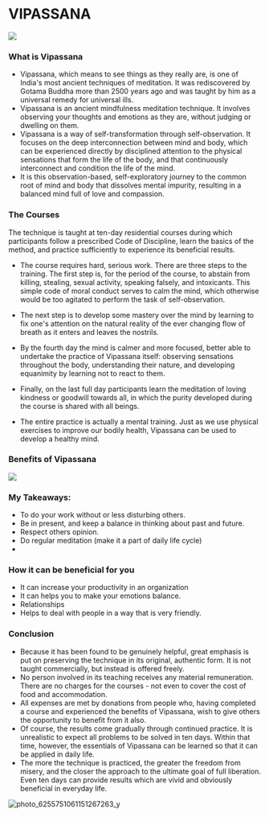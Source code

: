 # VIPASSANA
![](https://himalayanyoganepal.com/wp-content/uploads/2020/03/1_XwLvN0dS5shEtooRAQs2_A.png)

### What is Vipassana
* Vipassana, which means to see things as they really are, is one of India's most ancient techniques of meditation. It was rediscovered by Gotama Buddha more than 2500 years ago and was taught by him as a universal remedy for universal ills.
* Vipassana is an ancient mindfulness meditation technique. It involves observing your thoughts and emotions as they are, without judging or dwelling on them.
* Vipassana is a way of self-transformation through self-observation. It focuses on the deep interconnection between mind and body, which can be experienced directly by disciplined attention to the physical sensations that form the life of the body, and that continuously interconnect and condition the life of the mind.
* It is this observation-based, self-exploratory journey to the common root of mind and body that dissolves mental impurity, resulting in a balanced mind full of love and compassion.

### The Courses
The technique is taught at ten-day residential courses during which participants follow a prescribed Code of Discipline, learn the basics of the method, and practice sufficiently to experience its beneficial results.
* The course requires hard, serious work. There are three steps to the training. The first step is, for the period of the course, to abstain from killing, stealing, sexual activity, speaking falsely, and intoxicants. This simple code of moral conduct serves to calm the mind, which otherwise would be too agitated to perform the task of self-observation.
* The next step is to develop some mastery over the mind by learning to fix one's attention on the natural reality of the ever changing flow of breath as it enters and leaves the nostrils.
* By the fourth day the mind is calmer and more focused, better able to undertake the practice of Vipassana itself: observing sensations throughout the body, understanding their nature, and developing equanimity by learning not to react to them.
* Finally, on the last full day participants learn the meditation of loving kindness or goodwill towards all, in which the purity developed during the course is shared with all beings.

* The entire practice is actually a mental training. Just as we use physical exercises to improve our bodily health, Vipassana can be used to develop a healthy mind.




### Benefits of Vipassana
![](https://www.choosingtherapy.com/wp-content/uploads/2023/05/Potential-Benefits-of-Vipassana-Meditation.png)

### My Takeaways:
* To do your work without or less disturbing others.
* Be in present, and keep a balance in thinking about past and future.
* Respect others opinion.
* Do regular meditation (make it a part of daily life cycle)
* 
### How it can be beneficial for you
* It can increase your productivity in an organization
* It can helps you to make your emotions balance.
* Relationships
* Helps to deal with people in a way that is very friendly.
  
### Conclusion
* Because it has been found to be genuinely helpful, great emphasis is put on preserving the technique in its original, authentic form. It is not taught commercially, but instead is offered freely.
* No person involved in its teaching receives any material remuneration. There are no charges for the courses - not even to cover the cost of food and accommodation.
* All expenses are met by donations from people who, having completed a course and experienced the benefits of Vipassana, wish to give others the opportunity to benefit from it also.
* Of course, the results come gradually through continued practice. It is unrealistic to expect all problems to be solved in ten days. Within that time, however, the essentials of Vipassana can be learned so that it can be applied in daily life.
* The more the technique is practiced, the greater the freedom from misery, and the closer the approach to the ultimate goal of full liberation. Even ten days can provide results which are vivid and obviously beneficial in everyday life.


![photo_6255751061151267263_y](https://github.com/Akshaykumar05/Vipassana/assets/114390890/c61ca410-487f-4fcc-b75e-8dda131ba12e)


